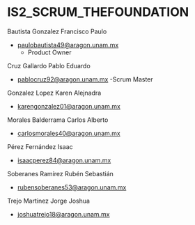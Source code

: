 # IS2_SCRUM_THEFOUNDATION

Bautista Gonzalez Francisco Paulo
- paulobautista49@aragon.unam.mx
  - Product Owner

Cruz Gallardo Pablo Eduardo
- pablocruz92@aragon.unam.mx
  -Scrum Master

Gonzalez Lopez Karen Alejnadra
- karengonzalez01@aragon.unam.mx

Morales Balderrama Carlos Alberto
- carlosmorales40@aragon.unam.mx

Pérez Fernández Isaac
- isaacperez84@aragon.unam.mx

Soberanes Ramírez Rubén Sebastián
- rubensoberanes53@aragon.unam.mx

Trejo Martinez Jorge Joshua
- joshuatrejo18@aragon.unam.mx
